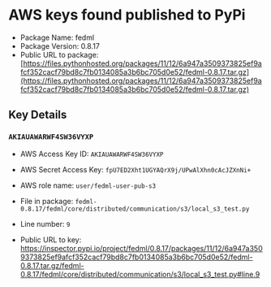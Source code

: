 # AWS keys found published to PyPi

* Package Name: fedml
* Package Version: 0.8.17
* Public URL to package: [https://files.pythonhosted.org/packages/11/12/6a947a3509373825ef9afcf352cacf79bd8c7fb0134085a3b6bc705d0e52/fedml-0.8.17.tar.gz](https://files.pythonhosted.org/packages/11/12/6a947a3509373825ef9afcf352cacf79bd8c7fb0134085a3b6bc705d0e52/fedml-0.8.17.tar.gz)

## Key Details

### `AKIAUAWARWF4SW36VYXP`

* AWS Access Key ID: `AKIAUAWARWF4SW36VYXP`
* AWS Secret Access Key: `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` 
* AWS role name: `user/fedml-user-pub-s3`
* File in package: `fedml-0.8.17/fedml/core/distributed/communication/s3/local_s3_test.py`
* Line number: `9`

* Public URL to key: https://inspector.pypi.io/project/fedml/0.8.17/packages/11/12/6a947a3509373825ef9afcf352cacf79bd8c7fb0134085a3b6bc705d0e52/fedml-0.8.17.tar.gz/fedml-0.8.17/fedml/core/distributed/communication/s3/local_s3_test.py#line.9



